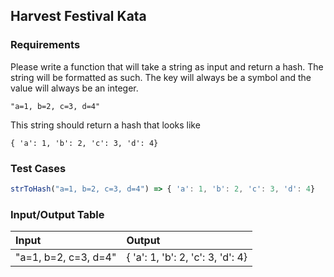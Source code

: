 ## Harvest Festival Kata

### Requirements 

Please write a function that will take a string as input and return a hash. The string will be formatted as such. The key will always be a symbol and the value will always be an integer.

```
"a=1, b=2, c=3, d=4"
```

This string should return a hash that looks like

```
{ 'a': 1, 'b': 2, 'c': 3, 'd': 4}
```

### Test Cases

```JavaScript
strToHash("a=1, b=2, c=3, d=4") => { 'a': 1, 'b': 2, 'c': 3, 'd': 4}
```

### Input/Output Table

| Input                            | Output     |
| :------------------------------- | :--------  |
| "a=1, b=2, c=3, d=4"        | { 'a': 1, 'b': 2, 'c': 3, 'd': 4} | 


